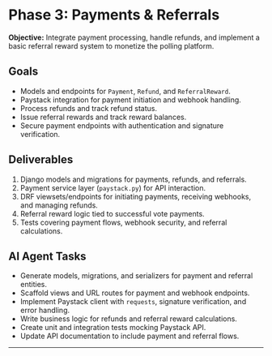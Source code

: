 # Phase 3: Payments & Referrals

**Objective:**
Integrate payment processing, handle refunds, and implement a basic referral reward system to monetize the polling platform.

## Goals

- Models and endpoints for `Payment`, `Refund`, and `ReferralReward`.
- Paystack integration for payment initiation and webhook handling.
- Process refunds and track refund status.
- Issue referral rewards and track reward balances.
- Secure payment endpoints with authentication and signature verification.

## Deliverables

1. Django models and migrations for payments, refunds, and referrals.
2. Payment service layer (`paystack.py`) for API interaction.
3. DRF viewsets/endpoints for initiating payments, receiving webhooks, and managing refunds.
4. Referral reward logic tied to successful vote payments.
5. Tests covering payment flows, webhook security, and referral calculations.

## AI Agent Tasks

- Generate models, migrations, and serializers for payment and referral entities.
- Scaffold views and URL routes for payment and webhook endpoints.
- Implement Paystack client with `requests`, signature verification, and error handling.
- Write business logic for refunds and referral reward calculations.
- Create unit and integration tests mocking Paystack API.
- Update API documentation to include payment and referral flows.

---
